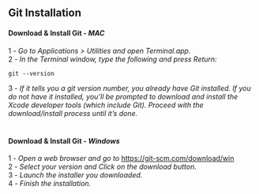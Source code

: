 
## Git Installation

#### Download & Install Git - *MAC*

1 - *Go to Applications > Utilities and open Terminal.app.* \
2 - *In the Terminal window, type the following and press Return:*
    
    git --version
3 - *If it tells you a git version number, you already have Git installed. If you do not have it installed, you’ll be prompted to download and install the Xcode developer tools (which include Git). Proceed with the download/install process until it’s done.*

#

#### Download & Install Git - *Windows*

1 - *Open a web browser and go to* https://git-scm.com/download/win \
2 - *Select your version and Click on the download button.* \
3 - *Launch the installer you downloaded.* \
4 - *Finish the installation.*